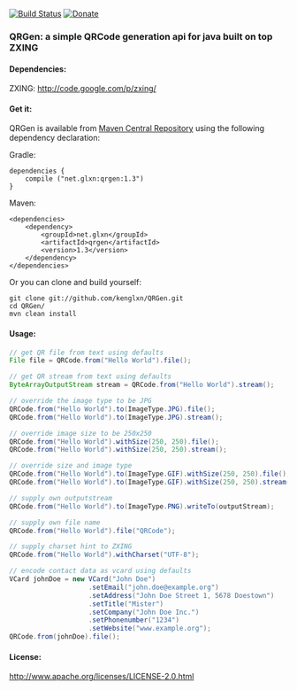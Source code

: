 [![Build Status](https://travis-ci.org/kenglxn/QRGen.png?branch=master)](https://travis-ci.org/kenglxn/QRGen)
[![Donate](https://rawgithub.com/twolfson/gittip-badge/0.2.0/dist/gittip.png)](https://www.gittip.com/kenglxn/)

<script data-gittip-username="kenglxn" data-gittip-widget="button" src="//gttp.co/v1.js">
</script>

### QRGen: a simple QRCode generation api for java built on top ZXING

#### Dependencies:

ZXING: http://code.google.com/p/zxing/

#### Get it:

QRGen is available from [Maven Central Repository](http://search.maven.org/#browse%7C-852965118) using the following dependency declaration:

Gradle:

    dependencies {
        compile ("net.glxn:qrgen:1.3")
    }
    
Maven:

    <dependencies>
        <dependency>
            <groupId>net.glxn</groupId>
            <artifactId>qrgen</artifactId>
            <version>1.3</version>
        </dependency>
    </dependencies>

Or you can clone and build yourself:

    git clone git://github.com/kenglxn/QRGen.git
    cd QRGen/
    mvn clean install

#### Usage:

```java
// get QR file from text using defaults
File file = QRCode.from("Hello World").file();

// get QR stream from text using defaults
ByteArrayOutputStream stream = QRCode.from("Hello World").stream();

// override the image type to be JPG
QRCode.from("Hello World").to(ImageType.JPG).file();
QRCode.from("Hello World").to(ImageType.JPG).stream();

// override image size to be 250x250
QRCode.from("Hello World").withSize(250, 250).file();
QRCode.from("Hello World").withSize(250, 250).stream();

// override size and image type
QRCode.from("Hello World").to(ImageType.GIF).withSize(250, 250).file();
QRCode.from("Hello World").to(ImageType.GIF).withSize(250, 250).stream();

// supply own outputstream
QRCode.from("Hello World").to(ImageType.PNG).writeTo(outputStream);

// supply own file name
QRCode.from("Hello World").file("QRCode");

// supply charset hint to ZXING
QRCode.from("Hello World").withCharset("UTF-8");

// encode contact data as vcard using defaults
VCard johnDoe = new VCard("John Doe")
					.setEmail("john.doe@example.org")
					.setAddress("John Doe Street 1, 5678 Doestown")
					.setTitle("Mister")
					.setCompany("John Doe Inc.")
					.setPhonenumber("1234")
					.setWebsite("www.example.org");
QRCode.from(johnDoe).file();

```

#### License:

http://www.apache.org/licenses/LICENSE-2.0.html
